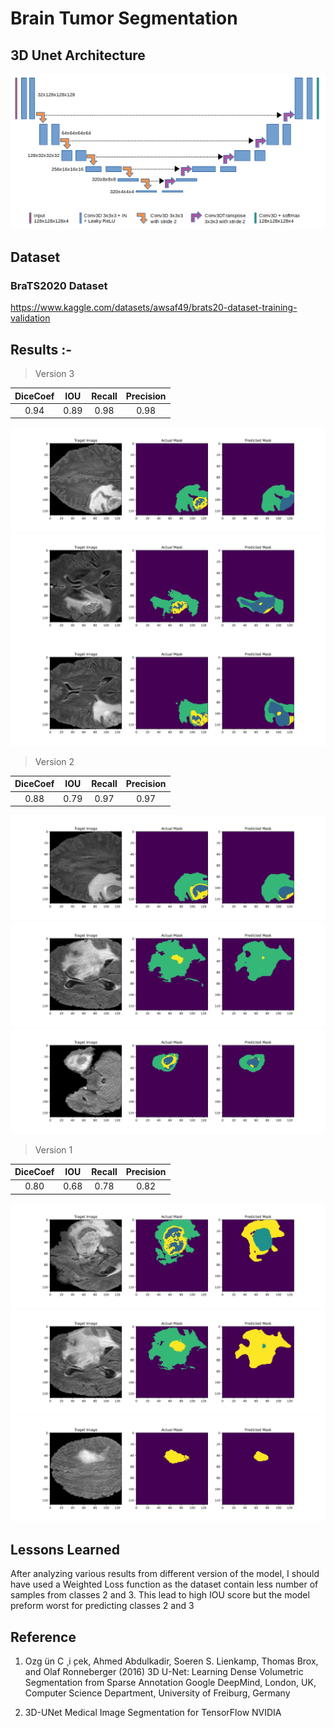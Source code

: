 # Brain Tumor Segmentation

## 3D Unet Architecture 
![alt text](./BrainTumor/unet3dArc.png)

## Dataset
### BraTS2020 Dataset
https://www.kaggle.com/datasets/awsaf49/brats20-dataset-training-validation

## Results :- 
> Version 3 

| DiceCoef   | IOU    | Recall   | Precision   |
|:----------:|:------:|:--------:|:-----------:|
| 0.94       | 0.89   | 0.98 | 0.98 |

![alt text](./BrainTumor/bratsV3_2.png)
![alt text](./BrainTumor/bratsV3_3.png)
![alt text](./BrainTumor/bratsV3_11.png)


> Version 2

| DiceCoef   | IOU    | Recall   | Precision   |
|:----------:|:------:|:--------:|:-----------:|
| 0.88 | 0.79   | 0.97     | 0.97        |

![alt text](./BrainTumor/bratsV2_8.png)
![alt text](./BrainTumor/bratsV2_3.png)
![alt text](./BrainTumor/bratsV2_2.png)


> Version 1 

| DiceCoef   | IOU    | Recall   | Precision   |
|:----------:|:------:|:--------:|:-----------:|
| 0.80       | 0.68   | 0.78     | 0.82        |

![alt text](./BrainTumor/bratsV1_2.png)
![alt text](./BrainTumor/bratsV1_3.png)
![alt text](./BrainTumor/bratsV1_4.png)

## Lessons Learned
After analyzing various results from different version of the model, I should have used a Weighted Loss function as the dataset contain less number of samples from classes 2 and 3.  This lead to high IOU score but the model preform worst for predicting classes 2 and 3

## Reference

1. Ozg ̈un C ̧ i ̧cek, Ahmed Abdulkadir, Soeren S. Lienkamp, Thomas
Brox, and Olaf Ronneberger (2016) 3D U-Net: Learning Dense Volumetric
Segmentation from Sparse Annotation Google DeepMind, London, UK, Computer Science Department, University of Freiburg, Germany

2. 3D-UNet Medical Image Segmentation for TensorFlow NVIDIA



